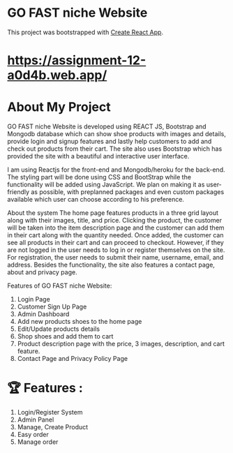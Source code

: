# GO FAST niche Website

This project was bootstrapped with [Create React App](https://github.com/facebook/create-react-app).
# https://assignment-12-a0d4b.web.app/

# About My Project
GO FAST niche Website  is developed using REACT JS, Bootstrap and Mongodb database which can show shoe products with images and details, provide login and signup features and lastly help customers to add and check out products from their cart. The site also uses Bootstrap which has provided the site with a beautiful and interactive user interface.

I am using Reactjs for the front-end and Mongodb/heroku for the back-end. The styling part will be done using CSS and BootStrap while the functionality will be added using JavaScript. We plan on making it as user-friendly as possible, with preplanned packages and even custom packages available which user can choose according to his preference.

About the system
The home page features products in a three grid layout along with their images, title, and price. Clicking the product, the customer will be taken into the item description page and the customer can add them in their cart along with the quantity needed. Once added, the customer can see all products in their cart and can proceed to checkout. However, if they are not logged in the user needs to log in or register themselves on the site. For registration, the user needs to submit their name, username, email, and address. Besides the functionality, the site also features a contact page, about and privacy page.

Features of GO FAST niche Website:
1. Login Page
2. Customer Sign Up Page
3. Admin Dashboard
4. Add new products shoes to the home page
5. Edit/Update products details
6. Shop shoes and add them to cart
7. Product description page with the price, 3 images, description, and cart feature.
8. Contact Page and Privacy Policy Page


 # 🏆 Features :

1. Login/Register System
2. Admin Panel
3. Manage, Create Product
4. Easy order
5. Manage order


